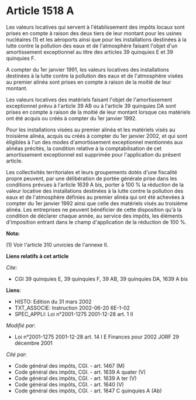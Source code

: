# Article 1518 A

Les valeurs locatives qui servent à l'établissement des impôts locaux sont prises en compte à raison des deux tiers de leur
montant pour les usines nucléaires (1) et les aéroports ainsi que pour les installations destinées à la lutte contre la
pollution des eaux et de l'atmosphère faisant l'objet d'un amortissement exceptionnel au titre des articles 39 quinquies E et
39 quinquies F.

A compter du 1er janvier 1991, les valeurs locatives des installations destinées à la lutte contre la pollution des eaux et
de l'atmosphère visées au premier alinéa sont prises en compte à raison de la moitié de leur montant.

Les valeurs locatives des matériels faisant l'objet de l'amortissement exceptionnel prévu à l'article 39 AB ou à l'article 39
quinquies DA sont prises en compte à raison de la moitié de leur montant lorsque ces matériels ont été acquis ou créés à
compter du 1er janvier 1992.

Pour les installations visées au premier alinéa et les matériels visés au troisième alinéa, acquis ou créés à compter du 1er
janvier 2002, et qui sont éligibles à l'un des modes d'amortissement exceptionnel mentionnés aux alinéas précités, la
condition relative à la comptabilisation de cet amortissement exceptionnel est supprimée pour l'application du présent
article.

Les collectivités territoriales et leurs groupements dotés d'une fiscalité propre peuvent, par une délibération de portée
générale prise dans les conditions prévues à l'article 1639 A bis, porter à 100 % la réduction de la valeur locative des
installations destinées à la lutte contre la pollution des eaux et de l'atmosphère définies au premier alinéa qui ont été
achevées à compter du 1er janvier 1992 ainsi que celle des matériels visés au troisième alinéa. Les entreprises ne peuvent
bénéficier de cette disposition qu'à la condition de déclarer chaque année, au service des impôts, les éléments d'imposition
entrant dans le champ d'application de la réduction de 100 %.

**Nota:**

(1) Voir l'article 310 unvicies de l'annexe II.

**Liens relatifs à cet article**

_Cite_:

  - CGI 39 quinquies E, 39 quinquies F, 39 AB, 39 quinquies DA, 1639 A bis

**Liens**:

  - HISTO: Edition du 31 mars 2002
  - TXT_ASSOCIE: Instruction 2002-06-20 6E-1-02
  - SPEC_APPLI: Loi n°2001-1275 2001-12-28 art. 1 II

_Modifié par_:

  - Loi n°2001-1275 2001-12-28 art. 14 I E Finances pour 2002 JORF 29 décembre 2001

_Cité par_:

  - Code général des impôts, CGI. - art. 1467 (M)
  - Code général des impôts, CGI. - art. 1639 A quater (V)
  - Code général des impôts, CGI. - art. 1639 A ter (V)
  - Code général des impôts, CGI. - art. 1640 (V)
  - Code général des impôts, CGI. - art. 1647 C quinquies A (Ab)
